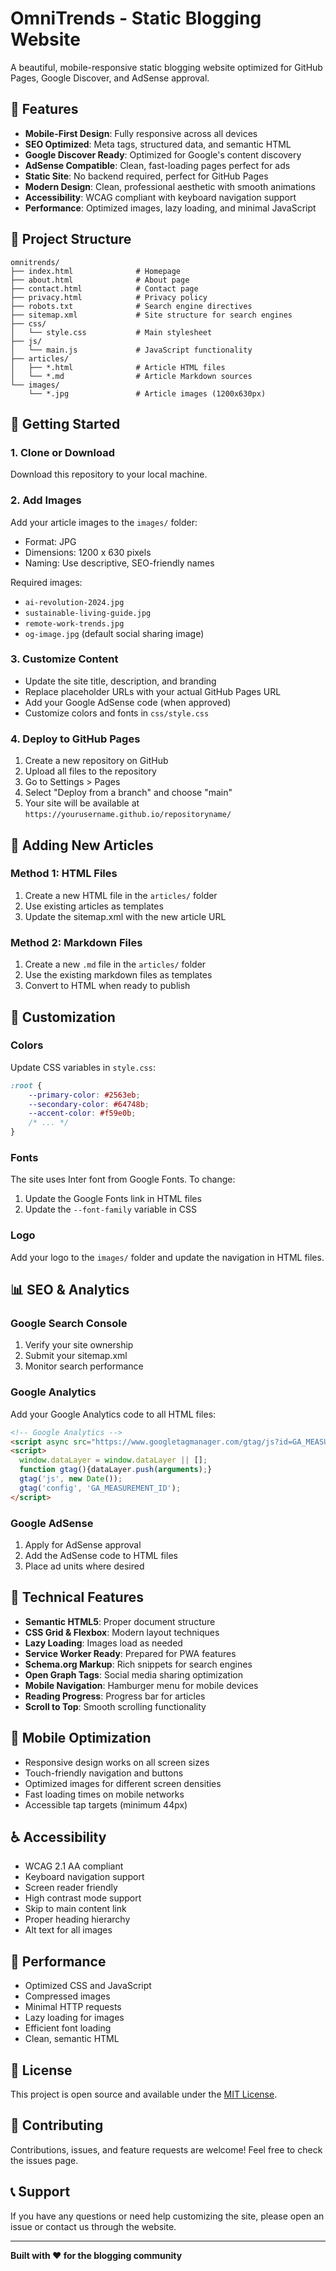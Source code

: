 # OmniTrends - Static Blogging Website

A beautiful, mobile-responsive static blogging website optimized for GitHub Pages, Google Discover, and AdSense approval.

## 🌟 Features

- **Mobile-First Design**: Fully responsive across all devices
- **SEO Optimized**: Meta tags, structured data, and semantic HTML
- **Google Discover Ready**: Optimized for Google's content discovery
- **AdSense Compatible**: Clean, fast-loading pages perfect for ads
- **Static Site**: No backend required, perfect for GitHub Pages
- **Modern Design**: Clean, professional aesthetic with smooth animations
- **Accessibility**: WCAG compliant with keyboard navigation support
- **Performance**: Optimized images, lazy loading, and minimal JavaScript

## 📁 Project Structure

```
omnitrends/
├── index.html              # Homepage
├── about.html              # About page
├── contact.html            # Contact page
├── privacy.html            # Privacy policy
├── robots.txt              # Search engine directives
├── sitemap.xml             # Site structure for search engines
├── css/
│   └── style.css           # Main stylesheet
├── js/
│   └── main.js             # JavaScript functionality
├── articles/
│   ├── *.html              # Article HTML files
│   └── *.md                # Article Markdown sources
└── images/
    └── *.jpg               # Article images (1200x630px)
```

## 🚀 Getting Started

### 1. Clone or Download
Download this repository to your local machine.

### 2. Add Images
Add your article images to the `images/` folder:
- Format: JPG
- Dimensions: 1200 x 630 pixels
- Naming: Use descriptive, SEO-friendly names

Required images:
- `ai-revolution-2024.jpg`
- `sustainable-living-guide.jpg`
- `remote-work-trends.jpg`
- `og-image.jpg` (default social sharing image)

### 3. Customize Content
- Update the site title, description, and branding
- Replace placeholder URLs with your actual GitHub Pages URL
- Add your Google AdSense code (when approved)
- Customize colors and fonts in `css/style.css`

### 4. Deploy to GitHub Pages
1. Create a new repository on GitHub
2. Upload all files to the repository
3. Go to Settings > Pages
4. Select "Deploy from a branch" and choose "main"
5. Your site will be available at `https://yourusername.github.io/repositoryname/`

## 📝 Adding New Articles

### Method 1: HTML Files
1. Create a new HTML file in the `articles/` folder
2. Use existing articles as templates
3. Update the sitemap.xml with the new article URL

### Method 2: Markdown Files
1. Create a new `.md` file in the `articles/` folder
2. Use the existing markdown files as templates
3. Convert to HTML when ready to publish

## 🎨 Customization

### Colors
Update CSS variables in `style.css`:
```css
:root {
    --primary-color: #2563eb;
    --secondary-color: #64748b;
    --accent-color: #f59e0b;
    /* ... */
}
```

### Fonts
The site uses Inter font from Google Fonts. To change:
1. Update the Google Fonts link in HTML files
2. Update the `--font-family` variable in CSS

### Logo
Add your logo to the `images/` folder and update the navigation in HTML files.

## 📊 SEO & Analytics

### Google Search Console
1. Verify your site ownership
2. Submit your sitemap.xml
3. Monitor search performance

### Google Analytics
Add your Google Analytics code to all HTML files:
```html
<!-- Google Analytics -->
<script async src="https://www.googletagmanager.com/gtag/js?id=GA_MEASUREMENT_ID"></script>
<script>
  window.dataLayer = window.dataLayer || [];
  function gtag(){dataLayer.push(arguments);}
  gtag('js', new Date());
  gtag('config', 'GA_MEASUREMENT_ID');
</script>
```

### Google AdSense
1. Apply for AdSense approval
2. Add the AdSense code to HTML files
3. Place ad units where desired

## 🔧 Technical Features

- **Semantic HTML5**: Proper document structure
- **CSS Grid & Flexbox**: Modern layout techniques
- **Lazy Loading**: Images load as needed
- **Service Worker Ready**: Prepared for PWA features
- **Schema.org Markup**: Rich snippets for search engines
- **Open Graph Tags**: Social media sharing optimization
- **Mobile Navigation**: Hamburger menu for mobile devices
- **Reading Progress**: Progress bar for articles
- **Scroll to Top**: Smooth scrolling functionality

## 📱 Mobile Optimization

- Responsive design works on all screen sizes
- Touch-friendly navigation and buttons
- Optimized images for different screen densities
- Fast loading times on mobile networks
- Accessible tap targets (minimum 44px)

## ♿ Accessibility

- WCAG 2.1 AA compliant
- Keyboard navigation support
- Screen reader friendly
- High contrast mode support
- Skip to main content link
- Proper heading hierarchy
- Alt text for all images

## 🚀 Performance

- Optimized CSS and JavaScript
- Compressed images
- Minimal HTTP requests
- Lazy loading for images
- Efficient font loading
- Clean, semantic HTML

## 📄 License

This project is open source and available under the [MIT License](LICENSE).

## 🤝 Contributing

Contributions, issues, and feature requests are welcome! Feel free to check the issues page.

## 📞 Support

If you have any questions or need help customizing the site, please open an issue or contact us through the website.

---

**Built with ❤️ for the blogging community**